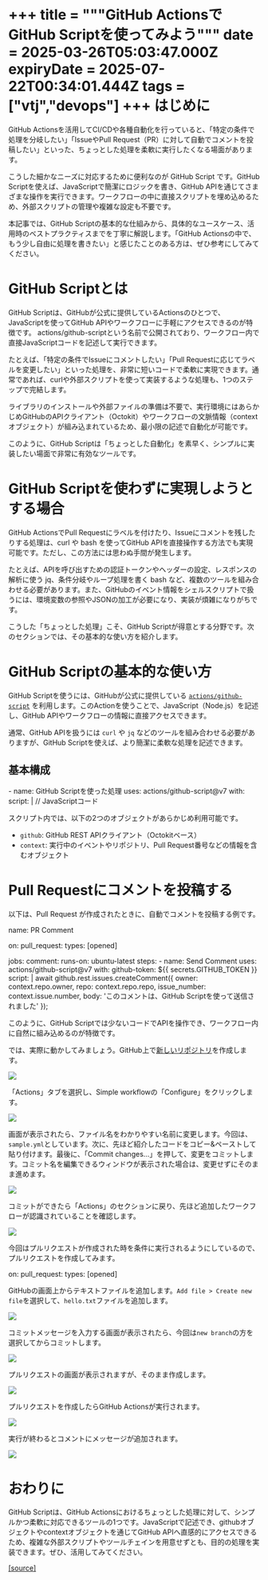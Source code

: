 +++
title = """GitHub ActionsでGitHub Scriptを使ってみよう"""
date = 2025-03-26T05:03:47.000Z
expiryDate = 2025-07-22T00:34:01.444Z
tags = ["vtj","devops"]
+++
はじめに
====

GitHub Actionsを活用してCI/CDや各種自動化を行っていると、「特定の条件で処理を分岐したい」「IssueやPull Request（PR）に対して自動でコメントを投稿したい」といった、ちょっとした処理を柔軟に実行したくなる場面があります。

こうした細かなニーズに対応するために便利なのが GitHub Script です。GitHub Scriptを使えば、JavaScriptで簡潔にロジックを書き、GitHub APIを通じてさまざまな操作を実行できます。ワークフローの中に直接スクリプトを埋め込めるため、外部スクリプトの管理や複雑な設定も不要です。

本記事では、GitHub Scriptの基本的な仕組みから、具体的なユースケース、活用時のベストプラクティスまでを丁寧に解説します。「GitHub Actionsの中で、もう少し自由に処理を書きたい」と感じたことのある方は、ぜひ参考にしてみてください。

GitHub Scriptとは
===============

GitHub Scriptは、GitHubが公式に提供しているActionsのひとつで、JavaScriptを使ってGitHub APIやワークフローに手軽にアクセスできるのが特徴です。 actions/github-scriptという名前で公開されており、ワークフロー内で直接JavaScriptコードを記述して実行できます。

たとえば、「特定の条件でIssueにコメントしたい」「Pull Requestに応じてラベルを変更したい」といった処理を、非常に短いコードで柔軟に実現できます。通常であれば、curlや外部スクリプトを使って実装するような処理も、1つのステップで完結します。

ライブラリのインストールや外部ファイルの準備は不要で、実行環境にはあらかじめGitHubのAPIクライアント（Octokit）やワークフローの文脈情報（contextオブジェクト）が組み込まれているため、最小限の記述で自動化が可能です。

このように、GitHub Scriptは「ちょっとした自動化」を素早く、シンプルに実装したい場面で非常に有効なツールです。

GitHub Scriptを使わずに実現しようとする場合
============================

GitHub ActionsでPull Requestにラベルを付けたり、Issueにコメントを残したりする処理は、curl や bash を使ってGitHub APIを直接操作する方法でも実現可能です。ただし、この方法には思わぬ手間が発生します。

たとえば、APIを呼び出すための認証トークンやヘッダーの設定、レスポンスの解析に使う jq、条件分岐やループ処理を書く bash など、複数のツールを組み合わせる必要があります。また、GitHubのイベント情報をシェルスクリプトで扱うには、環境変数の参照やJSONの加工が必要になり、実装が煩雑になりがちです。

こうした「ちょっとした処理」こそ、GitHub Scriptが得意とする分野です。次のセクションでは、その基本的な使い方を紹介します。

GitHub Scriptの基本的な使い方
=====================

GitHub Scriptを使うには、GitHubが公式に提供している [`actions/github-script`](https://github.com/actions/github-script) を利用します。このActionを使うことで、JavaScript（Node.js）を記述し、GitHub APIやワークフローの情報に直接アクセスできます。

通常、GitHub APIを扱うには `curl` や `jq` などのツールを組み合わせる必要がありますが、GitHub Scriptを使えば、より簡潔に柔軟な処理を記述できます。

基本構成
----

\- name: GitHub Scriptを使った処理
  uses: actions/github-script@v7
  with:
    script: |
      // JavaScriptコード

スクリプト内では、以下の2つのオブジェクトがあらかじめ利用可能です。

*   `github`: GitHub REST APIクライアント（Octokitベース）
*   `context`: 実行中のイベントやリポジトリ、Pull Request番号などの情報を含むオブジェクト

Pull Requestにコメントを投稿する
======================

以下は、Pull Request が作成されたときに、自動でコメントを投稿する例です。

name: PR Comment

on:
  pull\_request:
    types: \[opened\]

jobs:
  comment:
    runs-on: ubuntu-latest
    steps:
      \- name: Send Comment
        uses: actions/github-script@v7
        with:
          github-token: ${{ secrets.GITHUB\_TOKEN }}
          script: |
            await github.rest.issues.createComment({
              owner: context.repo.owner,
              repo: context.repo.repo,
              issue\_number: context.issue.number,
              body: 'このコメントは、GitHub Scriptを使って送信されました'
            });

このように、GitHub Scriptでは少ないコードでAPIを操作でき、ワークフロー内に自然に組み込めるのが特徴です。

では、実際に動かしてみましょう。GitHub上で[新しいリポジトリ](https://docs.github.com/ja/repositories/creating-and-managing-repositories/creating-a-new-repository)を作成します。

![](https://cdn-ak.f.st-hatena.com/images/fotolife/v/virtualtech/20250326/20250326140349.png)

「Actions」タブを選択し、Simple workflowの「Configure」をクリックします。

![](https://cdn-ak.f.st-hatena.com/images/fotolife/v/virtualtech/20250326/20250326140352.png)

画面が表示されたら、ファイル名をわかりやすい名前に変更します。今回は、`sample.yml`としています。次に、先ほど紹介したコードをコピー&ペーストして貼り付けます。最後に、「Commit changes...」を押して、変更をコミットします。コミット名を編集できるウィンドウが表示された場合は、変更せずにそのまま進めます。

![](https://cdn-ak.f.st-hatena.com/images/fotolife/v/virtualtech/20250326/20250326140356.png)

コミットができたら「Actions」のセクションに戻り、先ほど追加したワークフローが認識されていることを確認します。

![](https://cdn-ak.f.st-hatena.com/images/fotolife/v/virtualtech/20250326/20250326140359.png)

今回はプルリクエストが作成された時を条件に実行されるようにしているので、プルリクエストを作成してみます。

on:
  pull\_request:
    types: \[opened\]

GitHubの画面上からテキストファイルを追加します。`Add file > Create new file`を選択して、`hello.txt`ファイルを追加します。

![](https://cdn-ak.f.st-hatena.com/images/fotolife/v/virtualtech/20250326/20250326140403.png)

コミットメッセージを入力する画面が表示されたら、今回は`new branch`の方を選択してからコミットします。

![](https://cdn-ak.f.st-hatena.com/images/fotolife/v/virtualtech/20250326/20250326140407.png)

プルリクエストの画面が表示されますが、そのまま作成します。

![](https://cdn-ak.f.st-hatena.com/images/fotolife/v/virtualtech/20250326/20250326140411.png)

プルリクエストを作成したらGitHub Actionsが実行されます。

![](https://cdn-ak.f.st-hatena.com/images/fotolife/v/virtualtech/20250326/20250326140415.png)

実行が終わるとコメントにメッセージが追加されます。

![](https://cdn-ak.f.st-hatena.com/images/fotolife/v/virtualtech/20250326/20250326140419.png)

おわりに
====

GitHub Scriptは、GitHub Actionsにおけるちょっとした処理に対して、シンプルかつ柔軟に対応できるツールの1つです。JavaScriptで記述でき、githubオブジェクトやcontextオブジェクトを通じてGitHub APIへ直感的にアクセスできるため、複雑な外部スクリプトやツールチェインを用意せずとも、目的の処理を実装できます。ぜひ、活用してみてください。

[[source]](https://devops-blog.virtualtech.jp/entry/20250326/1742965427)
